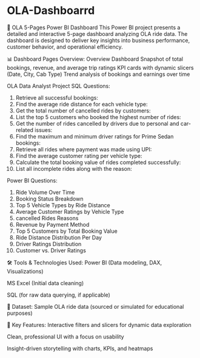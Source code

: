 # OLA-Dashboarrd
🚗 OLA 5-Pages Power BI Dashboard This Power BI project presents a detailed and interactive 5-page dashboard analyzing OLA ride data. The dashboard is designed to deliver key insights into business performance, customer behavior, and operational efficiency.

📊 Dashboard Pages Overview:
Overview Dashboard
Snapshot of total bookings, revenue, and average trip ratings
KPI cards with dynamic slicers (Date, City, Cab Type)
Trend analysis of bookings and earnings over time

OLA Data Analyst Project
SQL Questions:
1. Retrieve all successful bookings:
2. Find the average ride distance for each vehicle type:
3. Get the total number of cancelled rides by customers:
4. List the top 5 customers who booked the highest number of rides:
5. Get the number of rides cancelled by drivers due to personal and car-related issues:
6. Find the maximum and minimum driver ratings for Prime Sedan bookings:
7. Retrieve all rides where payment was made using UPI:
8. Find the average customer rating per vehicle type:
9. Calculate the total booking value of rides completed successfully:
10. List all incomplete rides along with the reason:
    
Power BI Questions:
1. Ride Volume Over Time
2. Booking Status Breakdown
3. Top 5 Vehicle Types by Ride Distance
4. Average Customer Ratings by Vehicle Type
5. cancelled Rides Reasons
6. Revenue by Payment Method
7. Top 5 Customers by Total Booking Value
8. Ride Distance Distribution Per Day
9. Driver Ratings Distribution
10. Customer vs. Driver Ratings
    

🛠️ Tools & Technologies Used:
Power BI (Data modeling, DAX, Visualizations)

MS Excel (Initial data cleaning)

SQL (for raw data querying, if applicable)

📁 Dataset:
Sample OLA ride data (sourced or simulated for educational purposes)

📌 Key Features:
Interactive filters and slicers for dynamic data exploration

Clean, professional UI with a focus on usability

Insight-driven storytelling with charts, KPIs, and heatmaps

